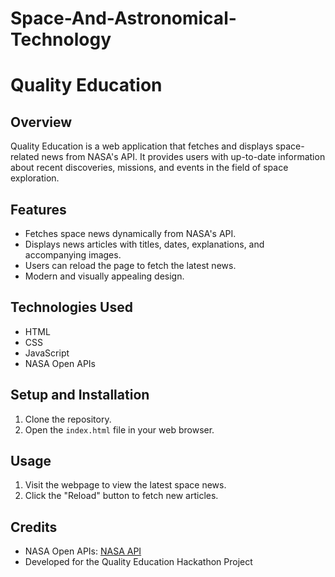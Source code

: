 # Space-And-Astronomical-Technology

# Quality Education

## Overview

Quality Education is a web application that fetches and displays space-related news from NASA's API. It provides users with up-to-date information about recent discoveries, missions, and events in the field of space exploration.

## Features

- Fetches space news dynamically from NASA's API.
- Displays news articles with titles, dates, explanations, and accompanying images.
- Users can reload the page to fetch the latest news.
- Modern and visually appealing design.

## Technologies Used

- HTML
- CSS
- JavaScript
- NASA Open APIs

## Setup and Installation

1. Clone the repository.
2. Open the `index.html` file in your web browser.

## Usage

1. Visit the webpage to view the latest space news.
2. Click the "Reload" button to fetch new articles.

## Credits

- NASA Open APIs: [NASA API](https://api.nasa.gov/)
- Developed for the Quality Education Hackathon Project
